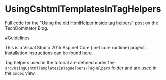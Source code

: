 # UsingCshtmlTemplatesInTagHelpers
Full code for the "[Using the old HtmlHelper inside tag helpers](http://blog.techdominator.com/article/using-html-helper-inside-tag-helpers.html)" post on the TechDominator Blog.

#Guidelines

This is a Visual Studio 2015 Asp.net Core (.net core runtime) project. Installation instructions can be found [here](https://docs.microsoft.com/en-us/aspnet/core/tutorials/first-mvc-app/start-mvc).

Tag helpers used in the tutorial are defined under the `src/UsingCshtmlTemplatesInTagHelpers/TagHelpers` folder and are used in the `Index` view. 

